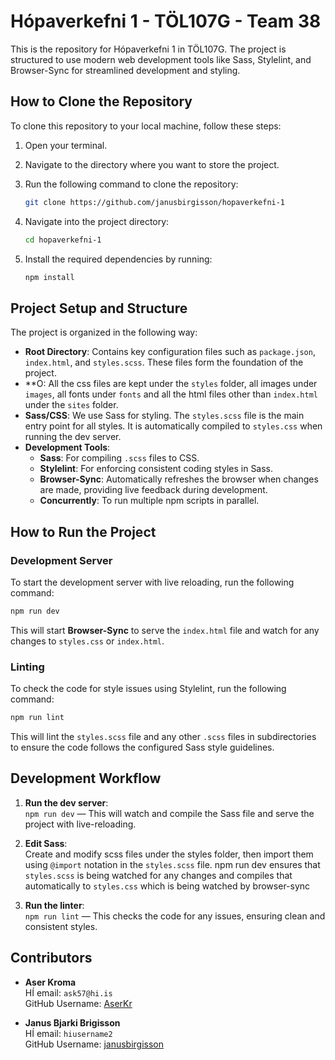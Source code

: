 
# Hópaverkefni 1 - TÖL107G - Team 38

This is the repository for Hópaverkefni 1 in TÖL107G. The project is structured to use modern web development tools like Sass, Stylelint, and Browser-Sync for streamlined development and styling.

## How to Clone the Repository

To clone this repository to your local machine, follow these steps:

1. Open your terminal.
2. Navigate to the directory where you want to store the project.
3. Run the following command to clone the repository:

   ```bash
   git clone https://github.com/janusbirgisson/hopaverkefni-1
   ```

4. Navigate into the project directory:

   ```bash
   cd hopaverkefni-1
   ```

5. Install the required dependencies by running:

   ```bash
   npm install
   ```

## Project Setup and Structure

The project is organized in the following way:

- **Root Directory**: Contains key configuration files such as `package.json`, `index.html`, and `styles.scss`. These files form the foundation of the project.
- **O: All the css files are kept under the `styles` folder, all images under `images`, all fonts under `fonts` and all the html files other than `index.html` under the `sites` folder.
- **Sass/CSS**: We use Sass for styling. The `styles.scss` file is the main entry point for all styles. It is automatically compiled to `styles.css` when running the dev server.
- **Development Tools**:
  - **Sass**: For compiling `.scss` files to CSS.
  - **Stylelint**: For enforcing consistent coding styles in Sass.
  - **Browser-Sync**: Automatically refreshes the browser when changes are made, providing live feedback during development.
  - **Concurrently**: To run multiple npm scripts in parallel.

## How to Run the Project

### Development Server

To start the development server with live reloading, run the following command:

```bash
npm run dev
```

This will start **Browser-Sync** to serve the `index.html` file and watch for any changes to `styles.css` or `index.html`.

### Linting

To check the code for style issues using Stylelint, run the following command:

```bash
npm run lint
```

This will lint the `styles.scss` file and any other `.scss` files in subdirectories to ensure the code follows the configured Sass style guidelines.


## Development Workflow

1. **Run the dev server**:  
   `npm run dev` — This will watch and compile the Sass file and serve the project with live-reloading.
   
2. **Edit Sass**:  
   Create and modify scss files under the styles folder, then import them using `@import` notation in the `styles.scss` file. npm run dev ensures that `styles.scss` is being watched for any changes and compiles that automatically to `styles.css` which is being watched by browser-sync

3. **Run the linter**:  
   `npm run lint` — This checks the code for any issues, ensuring clean and consistent styles.

## Contributors

- **Aser Kroma**  
  HÍ email: `ask57@hi.is`  
  GitHub Username: [AserKr](https://github.com/AserKr)

- **Janus Bjarki Brigisson**  
  HÍ email: `hiusername2`  
  GitHub Username: [janusbirgisson](https://github.com/janusbirgisson)
